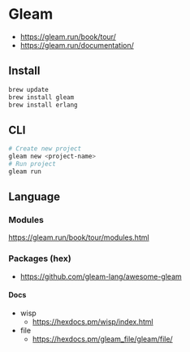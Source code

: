 # Gleam

- https://gleam.run/book/tour/
- https://gleam.run/documentation/

## Install

```sh
brew update
brew install gleam
brew install erlang
```

## CLI

```sh
# Create new project
gleam new <project-name>
# Run project
gleam run
```

## Language

### Modules

https://gleam.run/book/tour/modules.html

### Packages (hex)

- https://github.com/gleam-lang/awesome-gleam

#### Docs

- wisp
  - https://hexdocs.pm/wisp/index.html
- file
  - https://hexdocs.pm/gleam_file/gleam/file/
